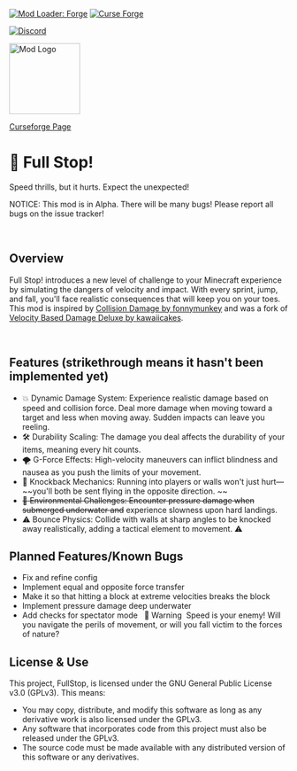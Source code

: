 [<img alt="Mod Loader: Forge" src="https://img.shields.io/badge/loader-forge-1976d2?style=flat-square"/>](https://files.minecraftforge.net/)
[<img alt="Curse Forge" src="https://cf.way2muchnoise.eu/1118198.svg?badge_style=flat"/>](https://www.curseforge.com/minecraft/mc-mods/full-stop)


[<img alt="Discord" src="https://img.shields.io/discord/824044029502292011?style=for-the-badge&logo=discord"/>](https://discord.gg/c9DshjA8jF)

<img src="https://media.forgecdn.net/avatars/thumbnails/1096/538/256/256/638642252069089539.png" alt="Mod Logo" width="128" height="128">

[Curseforge Page](https://www.curseforge.com/minecraft/mc-mods/full-stop)

# 🛑 Full Stop! 
Speed thrills, but it hurts. Expect the unexpected! 

NOTICE: This mod is in Alpha. There will be many bugs! Please report all bugs on the issue tracker!

 
## Overview
Full Stop! introduces a new level of challenge to your Minecraft experience by simulating the dangers of velocity and impact. With every sprint, jump, and fall, you'll face realistic consequences that will keep you on your toes. This mod is inspired by [Collision Damage by fonnymunkey](https://www.curseforge.com/minecraft/mc-mods/collision-damage) and was a fork of [Velocity Based Damage Deluxe by kawaiicakes](https://www.curseforge.com/minecraft/mc-mods/velocity-based-damage-deluxe).

 
## Features (strikethrough means it hasn't been implemented yet)
- 💥 Dynamic Damage System: Experience realistic damage based on speed and collision force. Deal more damage when moving toward a target and less when moving away. Sudden impacts can leave you reeling. 
- 🛠️ Durability Scaling: The damage you deal affects the durability of your items, meaning every hit counts. 
- 🌪️ G-Force Effects: High-velocity maneuvers can inflict blindness and nausea as you push the limits of your movement. 
- 🔄 Knockback Mechanics: Running into players or walls won't just hurt—~~you'll both be sent flying in the opposite direction. ~~
- ~~🌊 Environmental Challenges: Encounter pressure damage when submerged underwater and~~ experience slowness upon hard landings. 
- ⚠️ Bounce Physics: Collide with walls at sharp angles to be knocked away realistically, adding a tactical element to movement. ⚠️
 

## Planned Features/Known Bugs
- Fix and refine config
- Implement equal and opposite force transfer
- Make it so that hitting a block at extreme velocities breaks the block
- Implement pressure damage deep underwater
- Add checks for spectator mode
 
🚧 Warning 
Speed is your enemy! Will you navigate the perils of movement, or will you fall victim to the forces of nature? 

## License & Use
This project, FullStop, is licensed under the GNU General Public License v3.0 (GPLv3). This means:

* You may copy, distribute, and modify this software as long as any derivative work is also licensed under the GPLv3.
* Any software that incorporates code from this project must also be released under the GPLv3.
* The source code must be made available with any distributed version of this software or any derivatives.
